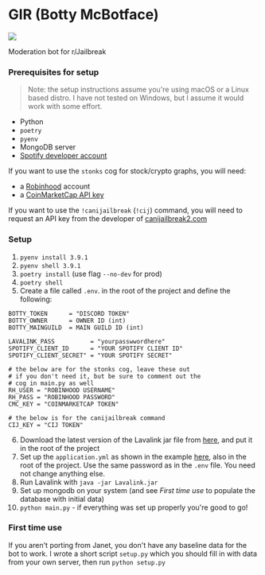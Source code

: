 # GIR (Botty McBotface)
![](https://media.discordapp.net/attachments/688121419980341282/787792406443458610/gggggggir.png)

Moderation bot for r/Jailbreak

### Prerequisites for setup
> Note: the setup instructions assume you're using macOS or a Linux based distro. I have not tested on Windows, but I assume it would work with some effort.
- Python
- `poetry`
- `pyenv`
- MongoDB server
- [Spotify developer account](https://developer.spotify.com/dashboard/)

If you want to use the `stonks` cog for stock/crypto graphs, you will need:
- a [Robinhood](http://robinhood.com/) account
- a [CoinMarketCap API key](https://coinmarketcap.com/api/)

If you want to use the `!canijailbreak` (`!cij`) command, you will need to request an API key from the developer of [canijailbreak2.com](https://canijailbreak2.com)
### Setup
1. `pyenv install 3.9.1`
2. `pyenv shell 3.9.1`
3. `poetry install` (use flag `--no-dev` for prod)
4. `poetry shell`
5. Create a file called `.env`. in the root of the project and define the following:

```
BOTTY_TOKEN      = "DISCORD TOKEN"
BOTTY_OWNER      = OWNER ID (int)
BOTTY_MAINGUILD  = MAIN GUILD ID (int)

LAVALINK_PASS          = "yourpasswwordhere"
SPOTIFY_CLIENT_ID      = "YOUR SPOTIFY CLIENT ID"
SPOTIFY_CLIENT_SECRET" = "YOUR SPOTIFY SECRET"

# the below are for the stonks cog, leave these out
# if you don't need it, but be sure to comment out the
# cog in main.py as well
RH_USER = "ROBINHOOD USERNAME"
RH_PASS = "ROBINHOOD PASSWORD"
CMC_KEY = "COINMARKETCAP TOKEN"

# the below is for the canijailbreak command
CIJ_KEY = "CIJ TOKEN"
```

6. Download the latest version of the Lavalink jar file from [here](https://github.com/Frederikam/Lavalink/releases/), and put it in the root of the project
7. Set up the `application.yml` as shown in the example [here](https://github.com/Frederikam/Lavalink/blob/master/LavalinkServer/application.yml.example/), also in the root of the project. Use the same password as in the `.env` file. You need not change anything else.
8. Run Lavalink with `java -jar Lavalink.jar`
9. Set up mongodb on your system (and see *First time use* to populate the database with initial data)
10. `python main.py` - if everything was set up properly you're good to go!

### First time use

If you aren't porting from Janet, you don't have any baseline data for the bot to work. I wrote a short script `setup.py` which you should fill in with data from your own server, then run `python setup.py`
